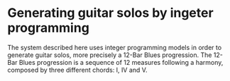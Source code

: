 # Generating guitar solos by ingeter programming

The system described here uses integer programming models in order to generate guitar solos, more precisely a 12-Bar Blues progression. The 12-Bar Blues progression is a sequence of 12 measures following a harmony, composed by three different chords: I, IV and V.

 
